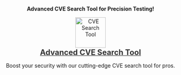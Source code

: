 <b><p align="center">Advanced CVE Search Tool for Precision Testing!</p></b>

<p align="center">
    <a href="https://github.com/0xlipon/CVEs" target="_blank">
        <img src="https://img.icons8.com/ios-filled/50/000000/bug.png" alt="CVE Search Tool" style="width: 80px; height: auto; transition: transform 0.3s ease;"/>
        <br/>
        <span style="font-size: 20px; font-weight: bold; color: #333;">Advanced CVE Search Tool</span>
    </a>
</p>

<p align="center">Boost your security with our cutting-edge CVE search tool for pros.</p>
